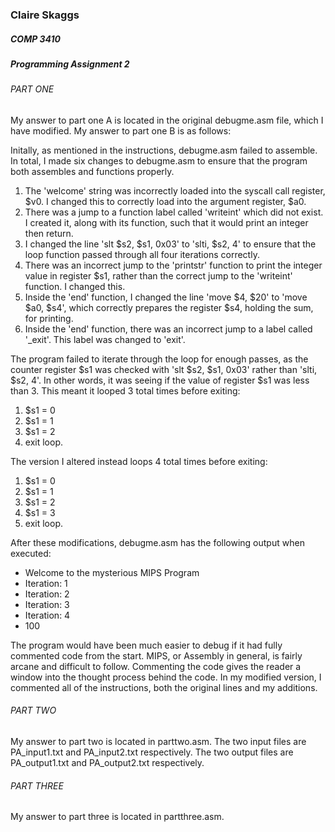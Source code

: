 ### Claire Skaggs
##### COMP 3410
##### Programming Assignment 2

###### PART ONE

My answer to part one A is located in the original debugme.asm file, which I have modified.
My answer to part one B is as follows:


Initally, as mentioned in the instructions, debugme.asm failed to assemble.
In total, I made six changes to debugme.asm to ensure that the program both assembles and functions properly.

1. The 'welcome' string was incorrectly loaded into the syscall call register, $v0. I changed this to correctly load into the argument register, $a0.
2. There was a jump to a function label called 'writeint' which did not exist. I created it, along with its function, such that it would print an integer then return.
3. I changed the line 'slt $s2, $s1, 0x03' to 'slti, $s2, 4' to ensure that the loop function passed through all four iterations correctly.
4. There was an incorrect jump to the 'printstr' function to print the integer value in register $s1, rather than the correct jump to the 'writeint' function. I changed this.
5. Inside the 'end' function, I changed the line 'move $4, $20' to 'move $a0, $s4', which correctly prepares the register $s4, holding the sum, for printing.
6. Inside the 'end' function, there was an incorrect jump to a label called '_exit'. This label was changed to 'exit'.

The program failed to iterate through the loop for enough passes, as the counter register $s1 was checked with 'slt $s2, $s1, 0x03' rather than 'slti, $s2, 4'.
In other words, it was seeing if the value of register $s1 was less than 3.
This meant it looped 3 total times before exiting:

1. $s1 = 0
2. $s1 = 1
3. $s1 = 2
4. exit loop.

The version I altered instead loops 4 total times before exiting:

1. $s1 = 0
2. $s1 = 1
3. $s1 = 2
4. $s1 = 3
5. exit loop.

After these modifications, debugme.asm has the following output when executed:

- Welcome to the mysterious MIPS Program
- Iteration: 1
- Iteration: 2
- Iteration: 3
- Iteration: 4
- 100

The program would have been much easier to debug if it had fully commented code from the start.
MIPS, or Assembly in general, is fairly arcane and difficult to follow.
Commenting the code gives the reader a window into the thought process behind the code.
In my modified version, I commented all of the instructions, both the original lines and my additions.

###### PART TWO

My answer to part two is located in parttwo.asm.
The two input files are PA_input1.txt and PA_input2.txt respectively.
The two output files are PA_output1.txt and PA_output2.txt respectively.

###### PART THREE

My answer to part three is located in partthree.asm.